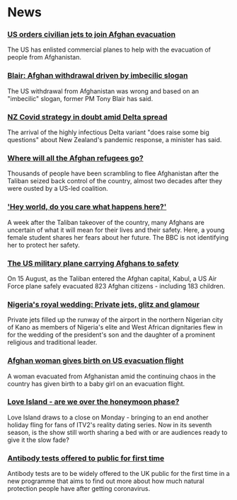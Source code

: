 # News
### [US orders civilian jets to join Afghan evacuation](https://www.bbc.com/news/world-asia-58299804)
The US has enlisted commercial planes to help with the evacuation of people from Afghanistan. 
### [Blair: Afghan withdrawal driven by imbecilic slogan](https://www.bbc.com/news/uk-58295384)
The US withdrawal from Afghanistan was wrong and based on an "imbecilic" slogan, former PM Tony Blair has said.
### [NZ Covid strategy in doubt amid Delta spread](https://www.bbc.com/news/world-asia-58297895)
The arrival of the highly infectious Delta variant "does raise some big questions" about New Zealand's pandemic response, a minister has said.
### [Where will all the Afghan refugees go?](https://www.bbc.com/news/world-asia-58283177)
Thousands of people have been scrambling to flee Afghanistan after the Taliban seized back control of the country, almost two decades after they were ousted by a US-led coalition.
### ['Hey world, do you care what happens here?'](https://www.bbc.com/news/world-asia-58297623)
A week after the Taliban takeover of the country, many Afghans are uncertain of what it will mean for their lives and their safety. Here, a young female student shares her fears about her future. The BBC is not identifying her to protect her safety.
### [The US military plane carrying Afghans to safety](https://www.bbc.com/news/world-asia-58297899)
On 15 August, as the Taliban entered the Afghan capital, Kabul, a US Air Force plane safely evacuated 823 Afghan citizens - including 183 children. 
### [Nigeria's royal wedding: Private jets, glitz and glamour](https://www.bbc.com/news/world-africa-58291132)
Private jets filled up the runway of the airport in the northern Nigerian city of Kano as members of Nigeria's elite and West African dignitaries flew in for the wedding of the president's son and the daughter of a prominent religious and traditional leader.
### [Afghan woman gives birth on US evacuation flight](https://www.bbc.com/news/world-asia-58297893)
A woman evacuated from Afghanistan amid the continuing chaos in the country has given birth to a baby girl on an evacuation flight.
### [Love Island - are we over the honeymoon phase?](https://www.bbc.com/news/entertainment-arts-58270729)
Love Island draws to a close on Monday - bringing to an end another holiday fling for fans of ITV2's reality dating series. Now in its seventh season, is the show still worth sharing a bed with or are audiences ready to give it the slow fade?
### [Antibody tests offered to public for first time](https://www.bbc.com/news/uk-58293249)
Antibody tests are to be widely offered to the UK public for the first time in a new programme that aims to find out more about how much natural protection people have after getting coronavirus.
